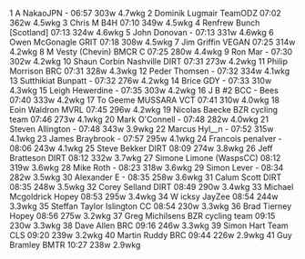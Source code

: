   1  A NakaoJPN  -  06:57    303w  4.7wkg
  2  Dominik Lugmair  TeamODZ  07:02    362w  4.5wkg
  3  Chris M  B4H  07:10    349w  4.5wkg
  4  Renfrew Bunch  [Scotland]  07:13    324w  4.6wkg
  5  John Donovan  -  07:13    331w  4.6wkg
  6  Owen McGonagle  GRIT  07:18    308w  4.5wkg
  7  Jim Griffin  VEGAN  07:25    314w  4.2wkg
  8  M Vesty  (Chevin) BMCR C    07:25    280w  4.4wkg
  9  Ron Mar  -  07:30    302w  4.2wkg
 10  Shaun Corbin Nashville  DIRT  07:31    273w  4.2wkg
 11  Philip Morrison  BRC  07:31    328w  4.3wkg
 12  Peder Thomsen  -  07:32    334w  4.1wkg
 13  Sutthikiat Bunpatt  -  07:32    276w  4.2wkg
 14  Brice GDY  -  07:33    310w  4.3wkg
 15  Leigh Hewerdine  -  07:35    303w  4.2wkg
 16  J B #2  BCC - Bees  07:40    333w  4.2wkg
 17  To Geeme  MUSSARA VCT  07:41    310w  4.0wkg
 18  Eoin Waldron  MVRL  07:45    296w  4.2wkg
 19  Nicolas Baecke  BZR cycling team  07:46    273w  4.1wkg
 20  Mark O'Connell  -  07:48    282w  4.0wkg
 21  Steven Allington  -  07:48    343w  3.9wkg
 22  Marcus Hyl__n  -  07:52    315w  4.1wkg
 23  James Braybrook  -  07:57    295w  4.1wkg
 24  Francois penalver  -  08:06    243w  4.1wkg
 25  Steve Bekker  DIRT  08:09    274w  3.8wkg
 26  Jeff Bratteson  DIRT  08:12    332w  3.7wkg
 27  Simone Limone  (WaspsCC)    08:12    319w  3.6wkg
 28  Mike Roth  -  08:23    318w  3.6wkg
 29  Simon Lever  -  08:34    282w  3.5wkg
 30  Alexander E  -  08:35    258w  3.6wkg
 31  Calum Scott  DIRT  08:35    248w  3.5wkg
 32  Corey Selland  DIRT  08:49    290w  3.4wkg
 33  Michael Mcgoldrick  Hopey  08:53    295w  3.4wkg
 34  W icksy  JayZee  08:54    244w  3.3wkg
 35  Steffan Taylor  Islington CC  08:54    230w  3.3wkg
 36  Brad Tierney  Hopey  08:56    275w  3.2wkg
 37  Greg Michilsens  BZR cycling team  09:15    230w  3.3wkg
 38  Dave Allen  BRC  09:16    246w  3.3wkg
 39  Simon Hart  Team CLS  09:20    239w  3.2wkg
 40  Martin Ruddy  BRC  09:44    226w  2.9wkg
 41  Guy Bramley  BMTR  10:27    238w  2.9wkg
